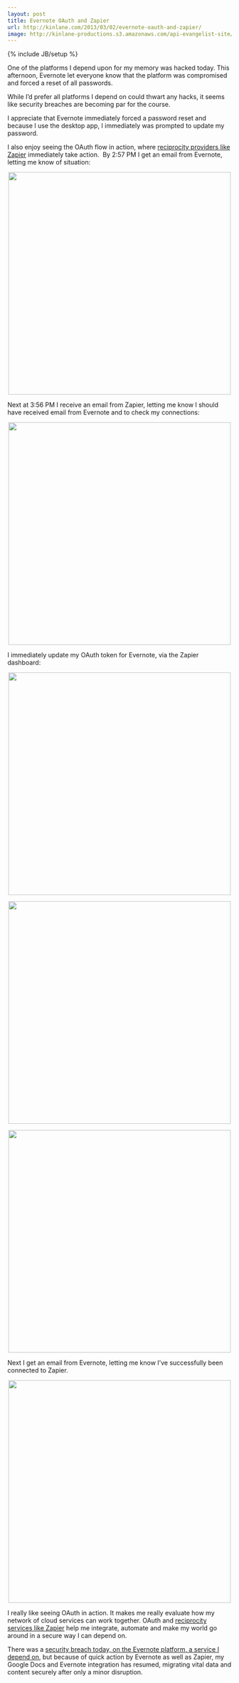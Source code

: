 ```yaml
---
layout: post
title: Evernote OAuth and Zapier
url: http://kinlane.com/2013/03/02/evernote-oauth-and-zapier/
image: http://kinlane-productions.s3.amazonaws.com/api-evangelist-site/blog/evernote-hacked-03-2013.png
---
```

{% include JB/setup %}
<p>One of the platforms I depend upon for my memory was hacked today.  This afternoon, Evernote let everyone know that the platform was compromised and forced a reset of all passwords.</p>
<p>While I&rsquo;d prefer all platforms I depend on could thwart any hacks, it seems like security breaches are becoming par for the course.</p>
<p>I appreciate that Evernote immediately forced a password reset and because I use the desktop app, I immediately was prompted to update my password. &nbsp;</p>
<p>I also enjoy seeing the OAuth flow in action, where <a href="http://apievangelist.com/trends/reciprocity.php">reciprocity providers like Zapier</a> immediately take action. &nbsp;By 2:57 PM I get an email from Evernote, letting me know of situation:</p>
<p><img style="display: block; margin-left: auto; margin-right: auto;" src="https://s3.amazonaws.com/kinlane-productions/api-evangelist/evernote/evernote-hacked-03-2013.png" alt="" width="500" /></p>
<p>Next at 3:56 PM I receive an email from Zapier, letting me know I should have received email from Evernote and to check my connections:</p>
<p><img style="display: block; margin-left: auto; margin-right: auto;" src="https://s3.amazonaws.com/kinlane-productions/api-evangelist/evernote/zapier-evernote-email.png" alt="" width="500" /></p>
<p>I immediately update my OAuth token for Evernote, via the Zapier dashboard:</p>
<p><img style="display: block; margin-left: auto; margin-right: auto;" src="https://s3.amazonaws.com/kinlane-productions/api-evangelist/evernote/zapier-evernote-token-failed.png" alt="" width="500" /></p>
<p><img style="display: block; margin-left: auto; margin-right: auto;" src="https://s3.amazonaws.com/kinlane-productions/api-evangelist/evernote/zapier-evernote-login.png" alt="" width="500" /></p>
<p><img style="display: block; margin-left: auto; margin-right: auto;" src="https://s3.amazonaws.com/kinlane-productions/api-evangelist/evernote/zapier-oauth-evernote.png" alt="" width="500" /></p>
<p>Next I get an email from Evernote, letting me know I&rsquo;ve successfully been connected to Zapier.</p>
<p><img style="display: block; margin-left: auto; margin-right: auto;" src="https://s3.amazonaws.com/kinlane-productions/api-evangelist/evernote/zapier-evernote-auth-email.png" alt="" width="500" /></p>
<p>I really like seeing OAuth in action.  It makes me really evaluate how my network of cloud services can work together.  OAuth and <a href="http://apievangelist.com/trends/reciprocity.php">reciprocity services like Zapier</a> help me integrate, automate and make my world go around in a secure way I can depend on.</p>
<p>There was a <a href="http://evernote.com/corp/news/password_reset.php">security breach today, on the Evernote platform, a service I depend on</a>, but because of quick action by Evernote as well as Zapier, my Google Docs and Evernote integration has resumed, migrating vital data and content securely after only a minor disruption.</p>